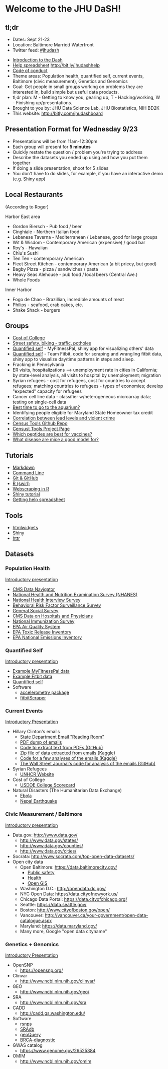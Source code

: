 # Welcome to the JHU DaSH!

## tl;dr

* Dates: Sept 21-23
* Location: Baltimore Marriott Waterfront
* Twitter feed: <a class="twitter-timeline" href="https://twitter.com/hashtag/jhudash" data-widget-id="644941046317752320">#jhudash</a>
<script>!function(d,s,id){var js,fjs=d.getElementsByTagName(s)[0],p=/^http:/.test(d.location)?'http':'https';if(!d.getElementById(id)){js=d.createElement(s);js.id=id;js.src=p+"://platform.twitter.com/widgets.js";fjs.parentNode.insertBefore(js,fjs);}}(document,"script","twitter-wjs");</script>
* [Introduction to the Dash](https://docs.google.com/presentation/d/1iNVvjf-LOWU9jAx2B9ZdsEiy0WvMyS0qVwx5yAa6Pgk/edit?usp=sharing)
* [Help spreadsheet](https://docs.google.com/spreadsheets/d/1F9jbKigSpTZGwseZ4ySf3VPmRWPWX_U2r0ohcF-eteE/edit?usp=sharing) <http://bit.ly/jhudashhelp>
* [Code of conduct](code-of-conduct.md)
* Theme areas: Population health, quantified self, current events, Baltimore (civic measurement), Genetics and Genomics
* Goal: Get people in small groups working on problems they are interested in, build simple but useful data products.
* tl;dr plan: M - Getting to know you, gearing up, T - Hacking/working, W - Finishing up/presentations.
* Brought to you by: JHU Data Science Lab, JHU Biostatistics, NIH BD2K
* This website: http://bitly.com/jhudashboard

## Presentation Format for Wednesday 9/23

- Presentations will be from 11am-12:30pm
- Each group will present for **5 minutes**
- Quickly restate the question / problem you're trying to address
- Describe the datasets you ended up using and how you put them together
- If doing a slide presentation, shoot for 5 slides
- You don't have to do slides, for example, if you have an interactive
  demo (e.g. Shiny app)

## Local Restaurants

(According to Roger)

Harbor East area

- Gordon Biersch - Pub food / beer
- Cinghiale -  Northern Italian food
- Lebanese Taverna - Mediterranean / Lebanese, good for large groups
- Wit & Wisdom - Contemporary American (expensive) / good bar
- Roy's - Hawaiian
- Chiu's Sushi
- Ten Ten - contemporary American
- Fleet Street Kitchen - contemporary American (a bit pricey, but good)
- Bagby Pizza - pizza / sandwiches / pasta
- Heavy Seas Alehouse - pub food / local beers (Central Ave.)
- Whole Foods

Inner Harbor

- Fogo de Chao - Brazillian, incredible amounts of meat
- Philips - seafood, crab cakes, etc.
- Shake Shack - burgers



## Groups

- [Cost of College](https://github.com/coursera-2015/JHU-DaSH)
- [Street safety, biking - traffic, potholes](http://kbroman.org/jhudashbike)
- [Quantified self](https://github.com/neolee11/jhu_dash) - MyFitnessPal, shiny app for visualizing others' data
- [Quantified self](https://github.com/grosenf1/Fitbit_analysis_JHUDash) - Team Fitbit, code for scraping and wrangling fitbit data, shiny app to visualize day/time patterns in steps and sleep.
- Fracking in Pennsylvania
- ER visits, hospitalizations --> unemployment rate in cities in California; by state-level analysis, all visits to hospital by unemployment; migration
- Syrian refugees - cost for refugees, cost for countries to accept refugees; matching countries to refugees - types of economies; develop "expected" capacity for refugees
- Cancer cell line data - classifier w/heterogeneous microarray data; testing on single-cell data
- [Best time to go to the aquarium?](https://github.com/etsuprun/crowdattraction)
- Identifying people eligible for Maryland State Homeowner tax credit
- [Correlation between lead levels and violent crime](https://github.com/yxes/jhudash-leadteam)
- [Census Tools Github Repo](https://github.com/Ryan-J-Smith/jhu-dash-census)
- [Censust Tools Project Page](http://ryan-j-smith.github.io/jhu-dash-census)
- [Which peptides are best for vaccines?](https://github.com/andretadeu/jhu-immuno)
- [What disease are mice a good model for?](https://github.com/emilliman5/Alzheimers_Dash)



## Tutorials

- [Markdown](https://guides.github.com/features/mastering-markdown/)
- [Command Line](http://seankross.neocities.org/cli.html)
- [Git & GitHub](http://seankross.neocities.org/git.html)
- [R (swirl)](http://swirlstats.com)
- [Webscraping in R](http://cpsievert.github.io/slides/web-scraping/20150612/#1)
- [Shiny tutorial](http://shiny.rstudio.com/tutorial/)
- [Getting help spreadsheet](https://docs.google.com/spreadsheets/d/1F9jbKigSpTZGwseZ4ySf3VPmRWPWX_U2r0ohcF-eteE/edit?usp=sharing)

## Tools

* [htmlwidgets](http://www.htmlwidgets.org/)
* [Shiny](http://shiny.rstudio.com/)
* [httr](https://cran.r-project.org/web/packages/httr/index.html)


## Datasets


### Population Health


[Introductory presentation](https://docs.google.com/presentation/d/1EUUYCNJDPa9TE6a9tlgqpGi8Ky0McOFPTVehn85D83s/edit?usp=sharing)

- [CMS Data Navigator](http://dnav.cms.gov/)
- [National Health and Nutrition Examination Survey (NHANES)](http://www.cdc.gov/nchs/nhanes.htm)
- [National Health Interview Survey](http://www.cdc.gov/nchs/nhis.htm)
- [Behavioral Risk Factor Surveillance Survey](http://www.cdc.gov/brfss/data_documentation/index.htm)
- [General Social Survey](http://www3.norc.org/GSS+Website)
- [CMS Data on Hospitals and Physicians](https://data.medicare.gov)
- [National Immunization Survey](http://www.cdc.gov/nchs/nis/data_files.htm)
- [EPA Air Quality System](http://aqsdr1.epa.gov/aqsweb/aqstmp/airdata/download_files.html)
- [EPA Toxic Release Inventory](http://www2.epa.gov/toxics-release-inventory-tri-program/tri-data-and-tools)
- [EPA National Emissions Inventory](http://www3.epa.gov/ttn/chief/eiinformation.html)

### Quantified Self

[Introductory presentation](https://docs.google.com/presentation/d/1chlNAP8Awb0uaBqXJsqN5l_fqHD6y9MWA6Xxl-T4Sfo/edit?usp=sharing)

- [Example MyFitnessPal data](http://bit.ly/1NEtfSa)
- [Example Fitbit data](http://bit.ly/1j1gp5b)
- [Quantified self](http://quantifiedself.com/)
- Software
  * [accelerometry package](https://cran.r-project.org/web/packages/accelerometry/accelerometry.pdf)
  * [fitbitScraper](https://github.com/corynissen/fitbitScraper)

### Current Events

[Introductory Presentation](https://docs.google.com/presentation/d/1a-zAgYn-JF_Ro4SbEF18b1bQY5dgaP1FxdpMutx2uEk/edit?usp=sharing)

- Hillary Clinton's emails
  - [State Department Email "Reading Room"](https://foia.state.gov/Search/Results.aspx?collection=Clinton_Email)
  - [PDF dump of emails](https://s3-us-west-2.amazonaws.com/nationaljournal/HRC-emails/HRC_june_combined.pdf)
  - [Code to extract text from PDFs (GitHub)](https://github.com/benhamner/hillary-clinton-emails)
  - [Zip file of data extracted from emails (Kaggle)](https://www.kaggle.com/c/hillary-clinton-emails/data)
  - [Code for a few analyses of the emails (Kaggle)](https://www.kaggle.com/c/hillary-clinton-emails/scripts)
  - [The Wall Street Journal's code for analysis of the emails (GitHub)](https://github.com/wsjdata/clinton-email-cruncher)
- Syrian Refugees
  - [UNHCR Website](http://data.unhcr.org/syrianrefugees/regional.php)
- Cost of College
  - [USDOE College Scorecard](https://collegescorecard.ed.gov/data/)
- Natural Disasters (The Humanitarian Data Exchange)
  - [Ebola](https://data.hdx.rwlabs.org/search?sort=views_recent+desc&ext_indicator=0&q=ebola)
  - [Nepal Earthquake](https://data.hdx.rwlabs.org/search?sort=views_recent+desc&ext_indicator=0&q=nepal)

### Civic Measurement / Baltimore

[Introductory presentation](https://docs.google.com/presentation/d/1QTiNzyo1LZXjoA6MeaADtYAg1xo3SzyeJFkr1wgK90Q/edit?usp=sharing)

- Data.gov: http://www.data.gov/
  - http://www.data.gov/states/
  - http://www.data.gov/counties/
  - http://www.data.gov/cities/
- Socrata: http://www.socrata.com/top-open-data-datasets/
- Open city data
  - Open Baltimore: https://data.baltimorecity.gov/
    - [Public safety](https://data.baltimorecity.gov/browse?category=Public%20Safety)
    - [Health](https://data.baltimorecity.gov/browse?category=Health)
    - [Open GIS](http://gisdata.baltimorecity.gov/)
  - Washington D.C.: http://opendata.dc.gov/
  - NYC Open Data: https://data.cityofnewyork.us/
  - Chicago Data Portal: https://data.cityofchicago.org/
  - Seattle: https://data.seattle.gov/
  - Boston: http://www.cityofboston.gov/open/
  - Vancouver: http://vancouver.ca/your-government/open-data-catalogue.aspx
  - Maryland: https://data.maryland.gov/
  - Many more, Google "open data cityname"


### Genetics + Genomics

[Introductory Presentation](https://docs.google.com/presentation/d/1KRpx-LEnRSMaLhcWI-GNXQwT6uO4RwwWPYgkAOQ-1GU/edit?usp=sharing)

- OpenSNP
  * https://opensnp.org/
- Clinvar
  * http://www.ncbi.nlm.nih.gov/clinvar/
- GEO
  * http://www.ncbi.nlm.nih.gov/geo/
- SRA
  * http://www.ncbi.nlm.nih.gov/sra
- CADD
  * http://cadd.gs.washington.edu/
- Software
  * [rsnps](https://cran.r-project.org/web/packages/rsnps/index.html)
  * [SRAdb](https://www.bioconductor.org/packages/release/bioc/html/SRAdb.html)
  * [geoQuery](http://bioconductor.org/packages/release/bioc/html/GEOquery.html)
  * [BRCA-diagnostic](http://cbcb.umd.edu/software/BRCA-diagnostic/)
- GWAS catalog
  * https://www.genome.gov/26525384
- OMIM
  * http://www.ncbi.nlm.nih.gov/omim
